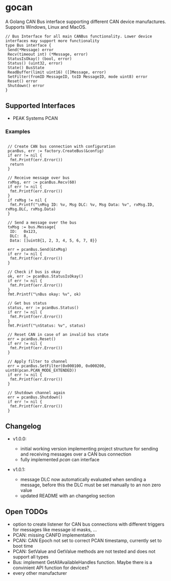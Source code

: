 # gocan

A Golang CAN Bus interface supporting different CAN device manufactures.
Supports Windows, Linux and MacOS.

```golang
// Bus Interface for all main CANBus functionality. Lower device interfaces may support more functionality
type Bus interface {
 Send(*Message) error
 Recv(timeout int) (*Message, error)
 StatusIsOkay() (bool, error)
 Status() (uint32, error)
 State() BusState
 ReadBuffer(limit uint16) ([]Message, error)
 SetFilter(fromID MessageID, toID MessageID, mode uint8) error
 Reset() error
 Shutdown() error
}
```

## Supported Interfaces

- PEAK Systems PCAN

### Examples

```golang

 // Create CAN bus connection with configuration
 pcanBus, err := factory.CreateBus(&config)
 if err != nil {
  fmt.Printf(err.Error())
  return
 }

 // Receive message over bus
 rxMsg, err := pcanBus.Recv(60)
 if err != nil {
  fmt.Printf(err.Error())
 }
 if rxMsg != nil {
  fmt.Printf("\nMsg ID: %v, Msg DLC: %v, Msg Data: %v", rxMsg.ID, rxMsg.DLC, rxMsg.Data)
 }

 // Send a message over the bus
 txMsg := bus.Message{
  ID:   0x123,
  DLC:  8,
  Data: []uint8{1, 2, 3, 4, 5, 6, 7, 8}}

 err = pcanBus.Send(&txMsg)
 if err != nil {
  fmt.Printf(err.Error())
 }

 // Check if bus is okay
 ok, err := pcanBus.StatusIsOkay()
 if err != nil {
  fmt.Printf(err.Error())
 }
 fmt.Printf("\nBus okay: %v", ok)

 // Get bus status
 status, err := pcanBus.Status()
 if err != nil {
  fmt.Printf(err.Error())
 }
 fmt.Printf("\nStatus: %v", status)

 // Reset CAN in case of an invalid bus state
 err = pcanBus.Reset()
 if err != nil {
  fmt.Printf(err.Error())
 }

 // Apply filter to channel
 err = pcanBus.SetFilter(0x000100, 0x000200, uint8(pcan.PCAN_MODE_EXTENDED))
 if err != nil {
  fmt.Printf(err.Error())
 }

 // Shutdown channel again
 err = pcanBus.Shutdown()
 if err != nil {
  fmt.Printf(err.Error())
 }

```

## Changelog

- v1.0.0:
  - initial working version implementing project structure for sending and receiving messages over a CAN bus connection
  - fully implemented *pcan* can interface

- v1.0.1:
  - message DLC now automatically evaluated when sending a message, before this the DLC must be set manually to an non zero value
  - updated README with an changelog section

## Open TODOs

- option to create listener for CAN bus connections with different triggers for messages like message id masks, ...
- PCAN: missing CANFD implementation
- PCAN: CAN Epoch not set to correct PCAN timestamp, currently set to boot time
- PCAN: SetValue and GetValue methods are not tested and does not support all types
- Bus: implement GetAllAvailableHandles function. Maybe there is a convinient API function for devices?
- every other manufacturer

